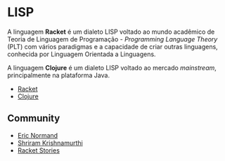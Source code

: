 # LISP

A linguagem **Racket** é um dialeto LISP voltado ao mundo acadêmico de Teoria de Linguagem de Programação - _Programming Language Theory_ (PLT) com vários paradigmas e a capacidade de criar outras linguagens, conhecida por Linguagem Orientada a Linguagens.

A linguagem **Clojure** é um dialeto LISP voltado ao mercado _mainstream_, principalmente na plataforma Java.

- [Racket](https://racket-lang.org/ 'Racket')
- [Clojure](https://clojure.org/ 'Clojure')

## Community

- [Eric Normand](https://ericnormand.me/ 'Eric Normand')
- [Shriram Krishnamurthi](https://cs.brown.edu/~sk/ 'Shriram Krishnamurthi')
- [Racket Stories](https://racket-stories.com/ 'Racket Stories')
